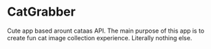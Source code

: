 # CatGrabber

Cute app based arount cataas API. The main purpose of this app is to create fun cat image collection experience. Literally nothing else.

